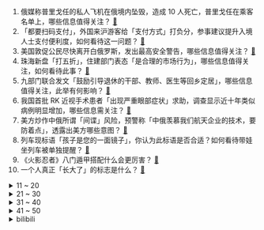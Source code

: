 1. 俄媒称普里戈任的私人飞机在俄境内坠毁，造成 10 人死亡，普里戈任在乘客名单上，哪些信息值得关注？ [:link:](https://www.zhihu.com/question/618859857)
2. 「都要扫码支付」，外国来沪游客给「支付方式」打负分，参事建议提升入境人士支付便利度，如何看待这一问题？ [:link:](https://www.zhihu.com/question/618743422)
3. 美国敦促公民尽快离开白俄罗斯，发出最高安全警告，哪些信息值得关注？ [:link:](https://www.zhihu.com/question/618522602)
4. 珠海新盘「打五折」，住建部门表态「是合理的市场行为」，哪些信息值得关注，如何看待此事？ [:link:](https://www.zhihu.com/question/618739911)
5. 九部门联合发文「鼓励引导退休的干部、教师、医生等回乡定居」，哪些信息值得关注，此举有何影响？ [:link:](https://www.zhihu.com/question/618708564)
6. 我国首批 RK 近视手术患者「出现严重眼部症状」求助，调查显示近十年类似病例明显增加，哪些信息需关注？ [:link:](https://www.zhihu.com/question/618710910)
7. 美方炒作中俄所谓「间谍」风险，预警称「中俄羡慕我们航天企业的技术，要防着点」，透露出美方哪些意图？ [:link:](https://www.zhihu.com/question/618105244)
8. 列车现标语「孩子是您的一面镜子」，你认为此标语是否合适？如何看待带娃坐列车被单独提醒？ [:link:](https://www.zhihu.com/question/618706891)
9. 《火影忍者》八门遁甲搭配什么会更厉害？ [:link:](https://www.zhihu.com/question/614136803)
10. 一个人真正「长大了」的标志是什么？ [:link:](https://www.zhihu.com/question/616797284)
<details>
<summary>11 ~ 20</summary>

11. 日媒称「若气象条件不合适， 24 日核污染水排海可能取消」，如何看待？ [:link:](https://www.zhihu.com/question/618751365)
12. 社保已缴满15年，不缴了，坐等退休行不行？ [:link:](https://www.zhihu.com/question/618361493)
13. 印度「月船 3 号」探测器成功登月，成为第一个在月球南极着陆的国家，这对人类登月有哪些意义？ [:link:](https://www.zhihu.com/question/618698213)
14. 美国快递巨头 UPS 大幅涨薪，最高时薪 49 美元，司机年薪最高 17.5 万美元，如何看待此事？ [:link:](https://www.zhihu.com/question/618700882)
15. 在《孙子兵法》里，为什么说对被包围的敌军要“围师必阙”，预留一个缺口给被包围的敌人呢？ [:link:](https://www.zhihu.com/question/27852557)
16. 现在的房子为什么客厅都很大，卧室超级小？ [:link:](https://www.zhihu.com/question/284173155)
17. 县医院被质疑花数百万买门牌石，回应「符合招标采购程序」，如何看待此事？ [:link:](https://www.zhihu.com/question/617955571)
18. 研究称日本核污水排海 240 天到达中国，哪些信息值得关注，这将对我国居民的生产生活产生哪些影响？ [:link:](https://www.zhihu.com/question/618704775)
19. 如果给你涨薪50%，但是要做3倍的活，你干不干？ [:link:](https://www.zhihu.com/question/618723657)
20. 24岁上岸公务员和34岁考上公务员有什么不一样？ [:link:](https://www.zhihu.com/question/617975503)
</details>
<details>
<summary>21 ~ 30</summary>

21. 网线使用时为了网络质量一般不超过100m，那我每隔100m接一个交换机是不是就可以无限延长了？ [:link:](https://www.zhihu.com/question/618558891)
22. 央媒谈考公考编热潮，「并非所有人都适合体制内工作，研究生不应跟风」，如何看学生的就业选择？ [:link:](https://www.zhihu.com/question/618730566)
23. 女朋友总和我说，同事的男朋友买了800万的房子和车子准备结婚，这是什么意思？ [:link:](https://www.zhihu.com/question/617677051)
24. 《一路朝阳》中，男女主角的扮演者王阳与李兰迪相差 21 岁，他们之间的 CP 感如何？ [:link:](https://www.zhihu.com/question/617573850)
25. 你认为人生的首要任务是什么？ [:link:](https://www.zhihu.com/question/618524135)
26. 实用性最高的格斗技术是什么? [:link:](https://www.zhihu.com/question/618181782)
27. 如何评价成毅、曾舜晞、肖顺尧、陈都灵主演的古装悬疑剧《莲花楼》？ [:link:](https://www.zhihu.com/question/613592893)
28. 假设《原神》关闭充值通道，在steam上卖100美刀元左右，你会买吗？ [:link:](https://www.zhihu.com/question/617722738)
29. 管理者的核心技能有哪些？ [:link:](https://www.zhihu.com/question/577477650)
30. 看文学原著比看故事梗概好在哪？ [:link:](https://www.zhihu.com/question/617552192)
</details>
<details>
<summary>31 ~ 40</summary>

31. 下班之后和朋友约好去跑步是什么体验？ [:link:](https://www.zhihu.com/question/616071847)
32. 对象不满意我为她准备的七夕礼物而对我冷暴力，如何补救？ [:link:](https://www.zhihu.com/question/614078685)
33. 为什么很多人的理想工作是开个小店？ [:link:](https://www.zhihu.com/question/48548689)
34. 如何评价《原神》中的角色林尼？ [:link:](https://www.zhihu.com/question/617648168)
35. 可以看看你们相册里最治愈的风景图吗？ [:link:](https://www.zhihu.com/question/618153820)
36. 为什么前一天力量训练已经达到力竭，第二天却没有肌肉酸痛？ [:link:](https://www.zhihu.com/question/615008027)
37. 2023 MacBook Pro 有 Type-C 接口，为什么还要设计 MagSafe3 接口充电？ [:link:](https://www.zhihu.com/question/617207029)
38. 996之外，大厂年轻人又卷起了副业，有工作还应该搞副业吗？ [:link:](https://www.zhihu.com/question/617538762)
39. 如何评价 2023 科隆游戏展上《绝区零》公布的新 PV？ [:link:](https://www.zhihu.com/question/618732337)
40. 古代从什么时候开始说话接近现代？ [:link:](https://www.zhihu.com/question/618473526)
</details>
<details>
<summary>41 ~ 50</summary>

41. 教师的目的到底是教书还是育人？ [:link:](https://www.zhihu.com/question/615609683)
42. 如何评价杨紫、张晚意、邓为、檀健次主演的古装剧《长相思》？ [:link:](https://www.zhihu.com/question/613713341)
43. 可以推荐几首带“云”的诗词吗？ [:link:](https://www.zhihu.com/question/618621525)
44. 每天坚持洗脸但还是长痘是为啥呢? [:link:](https://www.zhihu.com/question/610454065)
45. 报道称「在外国的中国留学生成缅北电诈新目标，要英语好」，如何看待此事？打击境外电诈难度在哪？ [:link:](https://www.zhihu.com/question/618706026)
46. 欧盟「人脑计划」10 年烧掉 47 亿，算法重建大脑仍遥不可及，如何评价这一研究？未来有机会实现吗？ [:link:](https://www.zhihu.com/question/618769970)
47. 相柳和涂山璟你们更喜欢谁？ [:link:](https://www.zhihu.com/question/618256396)
48. 半自动猫砂盆和全自动猫砂盆应该如何选择？哪种更适合「多猫家庭」？ [:link:](https://www.zhihu.com/question/614467611)
49. 如果你的余生只能吃五道菜，你会吃什么？ [:link:](https://www.zhihu.com/question/616482659)
50. 有哪些含有“意”字的诗词？ [:link:](https://www.zhihu.com/question/618763051)
</details><details>
<summary>bilibili</summary>

</details>